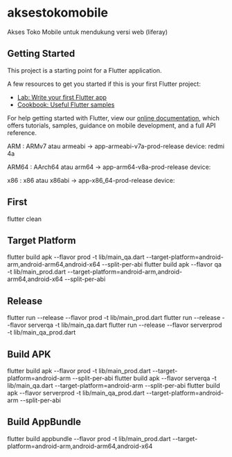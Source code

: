 # aksestokomobile

Akses Toko Mobile untuk mendukung versi web (liferay)

## Getting Started

This project is a starting point for a Flutter application.

A few resources to get you started if this is your first Flutter project:

- [Lab: Write your first Flutter app](https://flutter.dev/docs/get-started/codelab)
- [Cookbook: Useful Flutter samples](https://flutter.dev/docs/cookbook)

For help getting started with Flutter, view our
[online documentation](https://flutter.dev/docs), which offers tutorials,
samples, guidance on mobile development, and a full API reference.

ARM		: ARMv7 atau armeabi -> app-armeabi-v7a-prod-release
device: redmi 4a

ARM64	: AArch64 atau arm64 -> app-arm64-v8a-prod-release
device:

x86		: x86 atau x86abi -> app-x86_64-prod-release
device:

## First
flutter clean

## Target Platform
flutter build apk --flavor prod -t lib/main_qa.dart --target-platform=android-arm,android-arm64,android-x64 --split-per-abi
flutter build apk --flavor qa -t lib/main_prod.dart --target-platform=android-arm,android-arm64,android-x64 --split-per-abi

## Release
flutter run --release --flavor prod -t lib/main_prod.dart
flutter run --release --flavor serverqa -t lib/main_qa.dart
flutter run --release --flavor serverprod -t lib/main_qa_prod.dart

## Build APK
flutter build apk --flavor prod -t lib/main_prod.dart --target-platform=android-arm --split-per-abi
flutter build apk --flavor serverqa -t lib/main_qa.dart --target-platform=android-arm --split-per-abi
flutter build apk --flavor serverprod -t lib/main_qa_prod.dart --target-platform=android-arm --split-per-abi

## Build AppBundle
flutter build appbundle --flavor prod -t lib/main_prod.dart --target-platform=android-arm,android-arm64,android-x64
